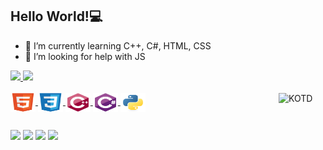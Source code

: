 ## Hello World!💻

- 🌱 I’m currently learning C++, C#, HTML, CSS
- 🤔 I’m looking for help with JS

<div>
  <a href="https://github.com/SoftboyKotd">
  <img height="180em" src="https://github-readme-stats.vercel.app/api?username=SoftboyKotd&show_icons=true&theme=synthwave&include_all_commits=true&count_private=true"/>
  <img height="180em" src="https://github-readme-stats.vercel.app/api/top-langs/?username=SoftboyKotd&layout=compact&langs_count=7&theme=synthwave"/>
</div>
<div style="display: inline_block"><br>
  <img align="center" alt="KOTD-HTML" height="30" width="40" src="https://github.com/devicons/devicon/blob/master/icons/html5/html5-original.svg">
  <img align="center" alt="KOTD-CSS" height="30" width="40" src="https://github.com/devicons/devicon/blob/master/icons/css3/css3-original.svg">
  <img align="center" alt="KOTD-C++" height="30" width="40" src="https://github.com/devicons/devicon/blob/master/icons/cplusplus/cplusplus-original.svg">
  <img align="center" alt="KOTD-Csharp" height="30" width="40" src="https://github.com/devicons/devicon/blob/master/icons/csharp/csharp-original.svg">
  <img align="center" alt="KOTD-Python" height="30" width="40" src="https://github.com/devicons/devicon/blob/master/icons/python/python-original.svg">
  <img align="right" width="75px" height="45px" alt="KOTD" src="https://steamuserimages-a.akamaihd.net/ugc/961969524128399188/C2A006B860AA5B888B4138AFA7139DFB71F8EDE6/?imw=5000&imh=5000&ima=fit&impolicy=Letterbox&imcolor=%23000000&letterbox=false">
</div>
  
 ##
 
<div> 
  <a href="https://www.youtube.com/channel/UC-hOJzGdK4HPYLUna4ccBrw" target="_blank"><img src="https://img.shields.io/badge/YouTube-FF0000?style=for-the-badge&logo=youtube&logoColor=white" target="_blank"></a>
  <a href="https://www.instagram.com/mulekotd/" target="_blank"><img src="https://img.shields.io/badge/-Instagram-%23E4405F?style=for-the-badge&logo=instagram&logoColor=white" target="_blank"></a>
 <a href="https://discord.com/channels/464554898596298762/464555306354212875" target="_blank"><img src="https://img.shields.io/badge/Discord-7289DA?style=for-the-badge&logo=discord&logoColor=white" target="_blank"></a> 
  <a href = "mailto:joaopedro.gama0675@gmail.com"><img src="https://img.shields.io/badge/-Gmail-%23333?style=for-the-badge&logo=gmail&logoColor=white" target="_blank"></a> 
</div>
